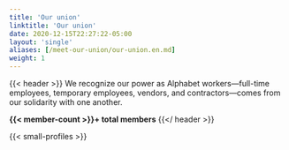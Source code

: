 ```yaml
---
title: 'Our union'
linktitle: 'Our union'
date: 2020-12-15T22:27:22-05:00
layout: 'single'
aliases: [/meet-our-union/our-union.en.md]
weight: 1
---
```


{{< header >}}
We recognize our power as Alphabet workers—full-time employees, temporary employees, vendors, and contractors—comes from our solidarity with one another.

**{{< member-count >}}+ total members**
{{</ header >}}

{{< small-profiles >}}

